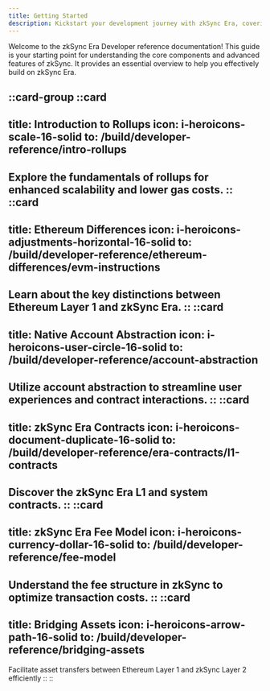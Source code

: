 ```yaml
---
title: Getting Started
description: Kickstart your development journey with zkSync Era, covering everything from rollups to system contracts and fee structures.
---
```


Welcome to the zkSync Era Developer reference documentation! This guide is your starting point for
understanding the core components and advanced features of zkSync. It provides an essential
overview to help you effectively build on zkSync Era.

::card-group
  ::card
  ---
  title: Introduction to Rollups
  icon: i-heroicons-scale-16-solid
  to: /build/developer-reference/intro-rollups
  ---
  Explore the fundamentals of rollups for enhanced scalability and lower gas costs.
  ::
  ::card
  ---
  title: Ethereum Differences
  icon: i-heroicons-adjustments-horizontal-16-solid
  to: /build/developer-reference/ethereum-differences/evm-instructions
  ---
  Learn about the key distinctions between Ethereum Layer 1 and zkSync Era.
  ::
  ::card
  ---
  title: Native Account Abstraction
  icon: i-heroicons-user-circle-16-solid
  to: /build/developer-reference/account-abstraction
  ---
  Utilize account abstraction to streamline user experiences and contract interactions.
  ::
  ::card
  ---
  title: zkSync Era Contracts
  icon: i-heroicons-document-duplicate-16-solid
  to: /build/developer-reference/era-contracts/l1-contracts
  ---
  Discover the zkSync Era L1 and system contracts.
  ::
  ::card
  ---
  title: zkSync Era Fee Model
  icon: i-heroicons-currency-dollar-16-solid
  to: /build/developer-reference/fee-model
  ---
  Understand the fee structure in zkSync to optimize transaction costs.
  ::
  ::card
  ---
  title: Bridging Assets
  icon: i-heroicons-arrow-path-16-solid
  to: /build/developer-reference/bridging-assets
  ---
  Facilitate asset transfers between Ethereum Layer 1 and zkSync Layer 2 efficiently
  ::
::
